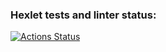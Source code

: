 ### Hexlet tests and linter status:
[![Actions Status](https://github.com/RasalGhull/frontend-project-44/workflows/hexlet-check/badge.svg)](https://github.com/RasalGhull/frontend-project-44/actions)